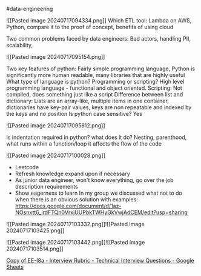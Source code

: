 #data-engineering 

![[Pasted image 20240717094334.png]]
Which ETL tool: Lambda on AWS, Python, compare it to the proof of concept, benefits of using cloud

Two common problems faced by data engineers:
Bad actors, handling PII, scalability, 

![[Pasted image 20240717095154.png]]

Two key features of python:
Fairly simple programming language, Python is significantly more human readable, many libraries that are highly useful
What type of language is python? Programming or scripting?
High level programming language - functional and object oriented. Scripting: Not compiled, does something just like a script
Difference between list and dictionary: Lists are an array-like, multiple items in one container, dictionaries have key-pair values, keys are non repeatable and indexed by the keys and no position
Is python case sensitive? Yes

![[Pasted image 20240717095812.png]]

Is indentation required in python? what does it do?
Nesting, parenthood, what runs within a function/loop it affects the flow of the code


![[Pasted image 20240717100028.png]]

- Leetcode
- Refresh knowledge expand upon if necessary
- As junior data engineer, won't know everything, go over the job description requirements
- Show eagerness to learn
In my group we discussed what not to do when there is an obvious solution with examples:
https://docs.google.com/document/d/1az-NOsnxtt6_irdFTQn0VrxjUUPbkTWHyGkVwjAdCEM/edit?usp=sharing

![[Pasted image 20240717103332.png]]![[Pasted image 20240717103425.png]]

![[Pasted image 20240717103442.png]]![[Pasted image 20240717103514.png]]


[Copy of EE-I8a - Interview Rubric - Technical Interview Questions - Google Sheets](https://docs.google.com/spreadsheets/d/1o4Vxoi6tm8Wcmkran028-Dl-L8geCiB3w834IOmxotM/edit?gid=453705400#gid=453705400)

